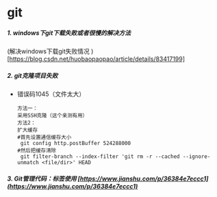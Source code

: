 # git

##### 1. windows下git下载失败或者很慢的解决方法  
   (解决windows下载git失败情况
)[https://blog.csdn.net/huobaopaopao/article/details/83417199] 

##### 2. git克隆项目失败 
   + 错误码1045（文件太大） 
     ```
     方法一：
     采用SSH克隆（这个亲测有用）
     方法2：
     扩大缓存
     #首先设置通信缓存大小
      git config http.postBuffer 524288000  
     #然后把缓存清除
      git filter-branch --index-filter 'git rm -r --cached --ignore-unmatch <file/dir>' HEAD
     ```

##### 3. Git管理代码：标签使用 [https://www.jianshu.com/p/36384e7eccc1](https://www.jianshu.com/p/36384e7eccc1)